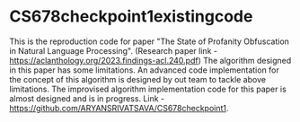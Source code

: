 # CS678checkpoint1existingcode
This is the reproduction code for paper "The State of Profanity Obfuscation in Natural Language Processing". (Research paper link - https://aclanthology.org/2023.findings-acl.240.pdf)
The algorithm designed in this paper has some limitations. An advanced code implementation for the concept of this algorithm is designed by out team to tackle above limitations.
The improvised algorithm implementation code for this paper is almost designed and is in progress. Link - https://github.com/ARYANSRIVATSAVA/CS678checkpoint1.
